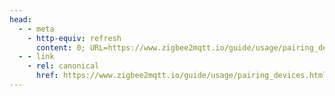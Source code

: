 ```yaml
---
head:
  - - meta
    - http-equiv: refresh
      content: 0; URL=https://www.zigbee2mqtt.io/guide/usage/pairing_devices.html
  - - link 
    - rel: canonical
      href: https://www.zigbee2mqtt.io/guide/usage/pairing_devices.html
---
```

